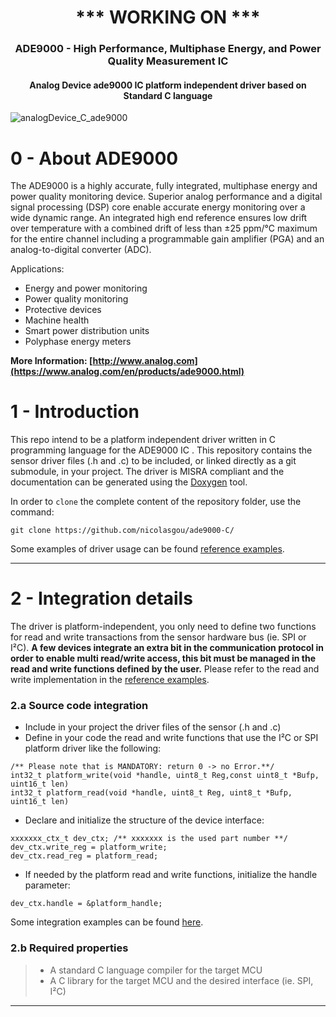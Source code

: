 
<h1 align="center">
  *** WORKING ON ***
</h1>
<h3 align="center">ADE9000 - High Performance, Multiphase Energy, and Power Quality Measurement IC</h3>
<h4 align="center">Analog Device ade9000 IC platform independent driver based on Standard C language</h4>

![analogDevice_C_ade9000](https://github.com/nicolasgou/ade9000-C/assets/45576249/b94bdc01-6026-456f-ad56-552b0f142273)

# 0 - About ADE9000

The ADE9000 is a highly accurate, fully integrated, multiphase energy and power quality monitoring device. Superior analog performance and a digital signal processing (DSP) core enable accurate energy monitoring over a wide dynamic range. An integrated high end reference ensures low drift over temperature with a combined drift of less than ±25 ppm/°C maximum for the entire channel including a programmable gain amplifier (PGA) and an analog-to-digital converter (ADC).

Applications:

- Energy and power monitoring
- Power quality monitoring
- Protective devices
- Machine health
- Smart power distribution units
- Polyphase energy meters

**More Information: [http://www.analog.com](https://www.analog.com/en/products/ade9000.html)**

# 1 - Introduction

This repo intend to be a platform independent driver written in C programming language for the ADE9000 IC . This repository contains the sensor driver files (.h and .c) to be included, or linked directly as a git submodule, in your project. The driver is MISRA compliant and the documentation can be generated using the [Doxygen](http://www.doxygen.org/) tool.

In order to `clone` the complete content of the repository folder, use the command:

```
git clone https://github.com/nicolasgou/ade9000-C/
```

Some examples of driver usage can be found [reference examples](https://github.com/nicolasgou/ade9000-C/examples).

------



# 2 - Integration details

The driver is platform-independent, you only need to define two functions for read and write transactions from the sensor hardware bus  (ie. SPI or I²C). **A few devices integrate an extra bit in the communication protocol in order to enable multi read/write access, this  bit must be managed in the read and write functions defined by the user.** Please refer to the read and write implementation in the [reference examples](https://github.com/nicolasgou/ade9000-C/examples).



### 2.a Source code integration

- Include in your project the driver files of the sensor (.h and .c) 
- Define in your code the read and write functions that use the I²C or SPI platform driver like the following:

```
/** Please note that is MANDATORY: return 0 -> no Error.**/
int32_t platform_write(void *handle, uint8_t Reg,const uint8_t *Bufp, uint16_t len)
int32_t platform_read(void *handle, uint8_t Reg, uint8_t *Bufp, uint16_t len)
```

- Declare and initialize the structure of the device interface:

```
xxxxxxx_ctx_t dev_ctx; /** xxxxxxx is the used part number **/
dev_ctx.write_reg = platform_write;
dev_ctx.read_reg = platform_read;
```

- If needed by the platform read and write functions, initialize the handle parameter:

```
dev_ctx.handle = &platform_handle;
```

Some integration examples can be found [here](https://github.com/STMicroelectronics/STMems_Standard_C_drivers/tree/master/iis3dwb_STdC/examples).

### 2.b Required properties

> - A standard C language compiler for the target MCU
> - A C library for the target MCU and the desired interface (ie. SPI, I²C)

------



